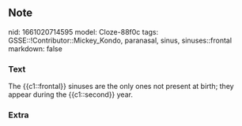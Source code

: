## Note
nid: 1661020714595
model: Cloze-88f0c
tags: GSSE::!Contributor::Mickey_Kondo, paranasal, sinus, sinuses::frontal
markdown: false

### Text
The {{c1::frontal}} sinuses are the only ones not present at birth; they appear during the {{c1::second}} year.

### Extra


